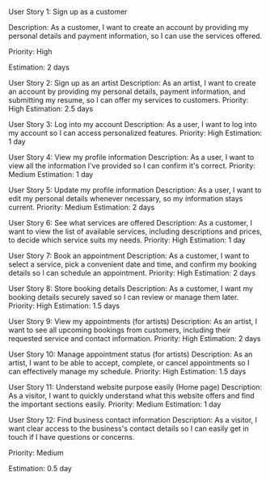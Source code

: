 User Story 1: Sign up as a customer

Description: As a customer, I want to create an account by providing my personal details and payment information, so I can use the services offered.

Priority: High

Estimation: 2 days

User Story 2: Sign up as an artist
Description: As an artist, I want to create an account by providing my personal details, payment information, and submitting my resume, so I can offer my services to customers.
Priority: High
Estimation: 2.5 days

User Story 3: Log into my account
Description: As a user, I want to log into my account so I can access personalized features.
Priority: High
Estimation: 1 day

User Story 4: View my profile information
Description: As a user, I want to view all the information I've provided so I can confirm it's correct.
Priority: Medium
Estimation: 1 day

User Story 5: Update my profile information
Description: As a user, I want to edit my personal details whenever necessary, so my information stays current.
Priority: Medium
Estimation: 2 days

User Story 6: See what services are offered
Description: As a customer, I want to view the list of available services, including descriptions and prices, to decide which service suits my needs.
Priority: High
Estimation: 1 day

User Story 7: Book an appointment
Description: As a customer, I want to select a service, pick a convenient date and time, and confirm my booking details so I can schedule an appointment.
Priority: High
Estimation: 2 days

User Story 8: Store booking details
Description: As a customer, I want my booking details securely saved so I can review or manage them later.
Priority: High
Estimation: 1.5 days

User Story 9: View my appointments (for artists)
Description: As an artist, I want to see all upcoming bookings from customers, including their requested service and contact information.
Priority: High
Estimation: 2 days

User Story 10: Manage appointment status (for artists)
Description: As an artist, I want to be able to accept, complete, or cancel appointments so I can effectively manage my schedule.
Priority: High
Estimation: 1.5 days

User Story 11: Understand website purpose easily (Home page)
Description: As a visitor, I want to quickly understand what this website offers and find the important sections easily.
Priority: Medium
Estimation: 1 day

User Story 12: Find business contact information
Description: As a visitor, I want clear access to the business's contact details so I can easily get in touch if I have questions or concerns.

Priority: Medium

Estimation: 0.5 day
